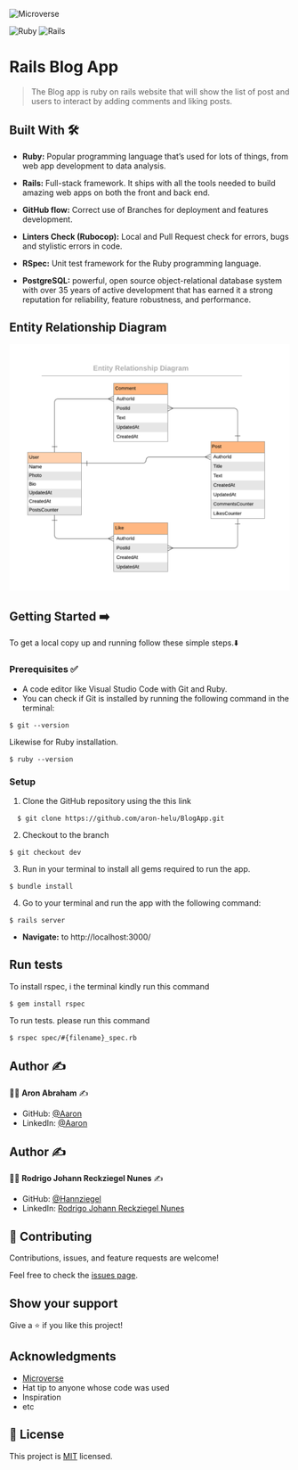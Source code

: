 ![Microverse](https://img.shields.io/badge/-Microverse-%20%236f23ff?style=for-the-badge) 

![Ruby](https://img.shields.io/badge/ruby-%23CC342D.svg?style=for-the-badge&logo=ruby&logoColor=white) 
![Rails](https://camo.githubusercontent.com/2f7aa65a22dedd331620c426fd36d88c01600b2c8ed750c41cc72b4d86364937/68747470733a2f2f696d672e736869656c64732e696f2f62616467652f7261696c732d2532334343303030302e7376673f7374796c653d666f722d7468652d6261646765266c6f676f3d727562792d6f6e2d7261696c73266c6f676f436f6c6f723d7768697465)

# Rails Blog App 

> The Blog app is ruby on rails website that will show the list of post and users to interact by adding comments and liking posts. 


## Built With :hammer_and_wrench: 

- **Ruby:** Popular programming language that’s used for lots of things, from web app development to data analysis.

- **Rails:**  Full-stack framework. It ships with all the tools needed to build amazing web apps on both the front and back end.

- **GitHub flow:**  Correct use of Branches for deployment and features development.

- **Linters Check (Rubocop):** Local and Pull Request check for errors, bugs and stylistic errors in code.

- **RSpec:** Unit test framework for the Ruby programming language.

- **PostgreSQL:** powerful, open source object-relational database system with over 35 years of active development that has earned it a strong reputation for reliability, feature robustness, and performance.

## Entity Relationship Diagram 

![](./blog_app_erd.png)


## Getting Started ➡️

To get a local copy up and running follow these simple steps.:arrow_down:

### Prerequisites ✅
- A code editor like Visual Studio Code with Git and Ruby.
- You can check if Git is installed by running the following command in the terminal: 

```
$ git --version
```

Likewise for Ruby installation.

```
$ ruby --version
``` 

### Setup

1. Clone the GitHub repository using the  this link 
```
  $ git clone https://github.com/aron-helu/BlogApp.git
```
2. Checkout to the branch
```
$ git checkout dev
```
3. Run in your terminal to install all gems required to run the app.
```
$ bundle install
``` 
4. Go to your terminal and run the app with the following command:
```
$ rails server
```
- **Navigate:** to http://localhost:3000/ 


## Run tests

To install rspec, i the terminal kindly run this command
```
$ gem install rspec
```
To run tests. please run this command
```
$ rspec spec/#{filename}_spec.rb
```

## Author :writing_hand:

:man_technologist:  **Aron Abraham** :writing_hand: 

- GitHub: [@Aaron](https://github.com/aron-helu)
- LinkedIn: [@Aaron](https://www.linkedin.com/in/aron-abraham-90a4321b0/)  

## Author :writing_hand:

:man_technologist:  **Rodrigo Johann Reckziegel Nunes** :writing_hand: 

- GitHub: [@Hannziegel](https://github.com/Hannziegel)
- LinkedIn: [Rodrigo Johann Reckziegel Nunes](https://www.linkedin.com/in/rodrigojrnunes/)  
## 🤝 Contributing

Contributions, issues, and feature requests are welcome!

Feel free to check the [issues page](../../issues/).

## Show your support

Give a ⭐️ if you like this project!

## Acknowledgments
- [Microverse](https://www.microverse.org/)
- Hat tip to anyone whose code was used
- Inspiration
- etc

## 📝 License

This project is [MIT](./LICENSE) licensed.
